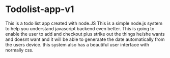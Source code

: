 # Todolist-app-v1
This is a todo list app created with node.JS
This is a simple node.js system to help you understand javascript backend even better. This is going to enable the user to add and checkout plus strike out the 
things he/she wants and doesnt want and it will be able to generaate the date automatically from the users device.
this system also has a beautiful user interface with normally css.
